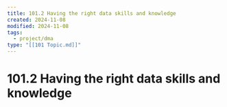 ```yaml
---
title: 101.2 Having the right data skills and knowledge
created: 2024-11-08
modified: 2024-11-08
tags:
  - project/dma
type: "[[101 Topic.md]]"
---
```

# 101.2 Having the right data skills and knowledge
